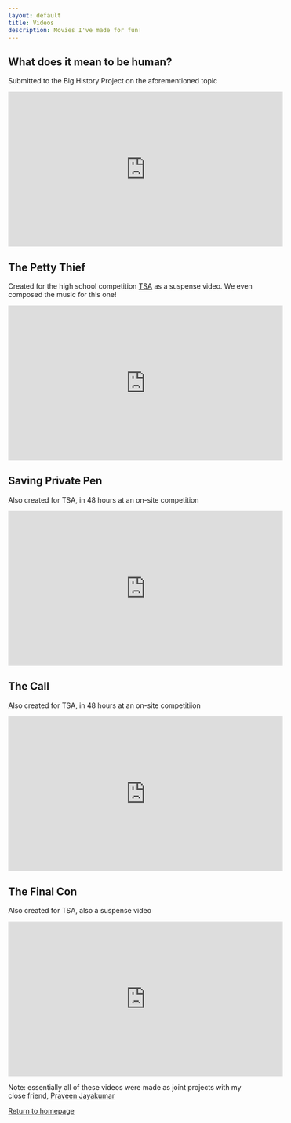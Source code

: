 ```yaml
---
layout: default
title: Videos
description: Movies I've made for fun!
---
```


## What does it mean to be human?
Submitted to the Big History Project on the aforementioned topic

<iframe width="560" height="315" src="https://www.youtube.com/embed/eG_B-fxM0EU" title="YouTube video player" frameborder="0" allow="accelerometer; autoplay; clipboard-write; encrypted-media; gyroscope; picture-in-picture" allowfullscreen></iframe>

## The Petty Thief
Created for the high school competition [TSA](https://tsaweb.org/) as a suspense video. We even composed the music for this one!

<iframe width="560" height="315" src="https://www.youtube.com/embed/Ps5m7LrvSBc" title="YouTube video player" frameborder="0" allow="accelerometer; autoplay; clipboard-write; encrypted-media; gyroscope; picture-in-picture" allowfullscreen></iframe>

## Saving Private Pen
Also created for TSA, in 48 hours at an on-site competition

<iframe width="560" height="315" src="https://www.youtube.com/embed/6nk3ALpiz8w" title="YouTube video player" frameborder="0" allow="accelerometer; autoplay; clipboard-write; encrypted-media; gyroscope; picture-in-picture" allowfullscreen></iframe>

## The Call
Also created for TSA, in 48 hours at an on-site competitiion

<iframe width="560" height="315" src="https://www.youtube.com/embed/7W6vL496MeE" title="YouTube video player" frameborder="0" allow="accelerometer; autoplay; clipboard-write; encrypted-media; gyroscope; picture-in-picture" allowfullscreen></iframe>

## The Final Con
Also created for TSA, also a suspense video

<iframe width="560" height="315" src="https://www.youtube.com/embed/r6st9Ov6C_I" title="YouTube video player" frameborder="0" allow="accelerometer; autoplay; clipboard-write; encrypted-media; gyroscope; picture-in-picture" allowfullscreen></iframe>

Note: essentially all of these videos were made as joint projects with my close friend, [Praveen Jayakumar](https://www.linkedin.com/in/praveen-jayakumar/)

[Return to homepage](../)
